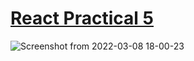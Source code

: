 # [React Practical 5](https://kalpshah485.github.io/react_practical_5/)
![Screenshot from 2022-03-08 18-00-23](https://user-images.githubusercontent.com/60247161/157239353-d79803b3-7ad3-4918-841d-b9f036472a31.png)
